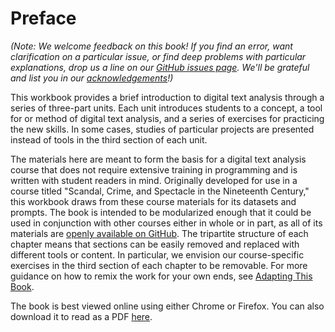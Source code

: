# Preface

*(Note: We welcome feedback on this book! If you find an error, want clarification on a particular issue, or find deep problems with particular explanations, drop us a line on our [GitHub issues page](https://github.com/walshbr/textanalysiscoursebook/issues). We'll be grateful and list you in our [acknowledgements](https://walshbr.com/textanalysiscoursebook/book/acknowledgements)!)*

This workbook provides a brief introduction to digital text analysis through a series of three-part units. Each unit introduces students to a concept, a tool for or method of digital text analysis, and a series of exercises for practicing the new skills. In some cases, studies of particular projects are presented instead of tools in the third section of each unit. 

The materials here are meant to form the basis for a digital text analysis course that does not require extensive training in programming and is written with student readers in mind. Originally developed for use in a course titled "Scandal, Crime, and Spectacle in the Nineteenth Century," this workbook draws from these course materials for its datasets and prompts. The book is intended to be modularized enough that it could be used in conjunction with other courses either in whole or in part, as all of its materials are [openly available on GitHub](https://github.com/walshbr/textanalysiscoursebook/). The tripartite structure of each chapter means that sections can be easily removed and replaced with different tools or content. In particular, we envision our course-specific exercises in the third section of each chapter to be removable. For more guidance on how to remix the work for your own ends, see [Adapting This Book](/textanalysiscoursebook/book/conclusion/adapting). 

The book is best viewed online using either Chrome or Firefox. You can also download it to read as a PDF [here](/textanalysiscoursebook/assets/introduction-to-text-analysis.pdf).
